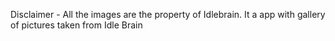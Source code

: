 Disclaimer - All the images are the property of Idlebrain.
It a app with gallery of pictures taken from Idle Brain